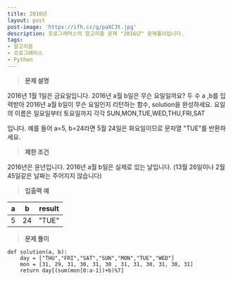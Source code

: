 ```yaml
---
title: 2016년
layout: post
post-image: 'https://ifh.cc/g/paXC3t.jpg'
description: 프로그래머스의 알고리즘 문제 "2016년" 문제풀이입니다.
tags:
- 알고리즘
- 프로그래머스
- Python
---
```



>**문제 설명**

2016년 1월 1일은 금요일입니다. 2016년 a월 b일은 무슨 요일일까요? 두 수 a ,b를 입력받아 2016년 a월 b일이 무슨 요일인지 리턴하는 함수, solution을 완성하세요. 요일의 이름은 일요일부터 토요일까지 각각 SUN,MON,TUE,WED,THU,FRI,SAT

입니다. 예를 들어 a=5, b=24라면 5월 24일은 화요일이므로 문자열 "TUE"를 반환하세요.

>**제한 조건**


2016년은 윤년입니다.
2016년 a월 b일은 실제로 있는 날입니다. (13월 26일이나 2월 45일같은 날짜는 주어지지 않습니다)


>**입출력 예**

| a | b | result |
|--|--|--|
| 5 | 24 | "TUE" |

>**문제 풀이**

    def solution(a, b):
        day = ["THU","FRI","SAT","SUN","MON","TUE","WED"]
        mon = [31, 29, 31, 30, 31, 30 , 31, 31, 30, 31, 30, 31]
        return day[(sum(mon[0:a-1])+b)%7]
